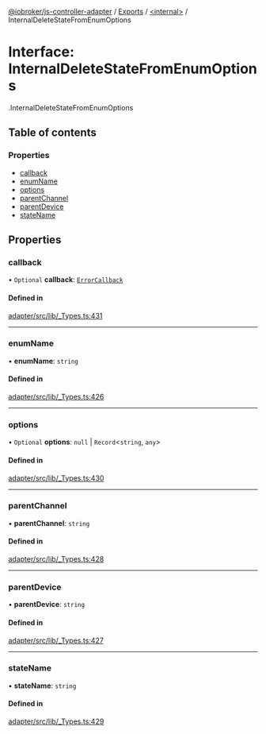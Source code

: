 [@iobroker/js-controller-adapter](../README.md) / [Exports](../modules.md) / [<internal\>](../modules/internal_.md) / InternalDeleteStateFromEnumOptions

# Interface: InternalDeleteStateFromEnumOptions

[<internal>](../modules/internal_.md).InternalDeleteStateFromEnumOptions

## Table of contents

### Properties

- [callback](internal_.InternalDeleteStateFromEnumOptions.md#callback)
- [enumName](internal_.InternalDeleteStateFromEnumOptions.md#enumname)
- [options](internal_.InternalDeleteStateFromEnumOptions.md#options)
- [parentChannel](internal_.InternalDeleteStateFromEnumOptions.md#parentchannel)
- [parentDevice](internal_.InternalDeleteStateFromEnumOptions.md#parentdevice)
- [stateName](internal_.InternalDeleteStateFromEnumOptions.md#statename)

## Properties

### callback

• `Optional` **callback**: [`ErrorCallback`](../modules/internal_.md#errorcallback)

#### Defined in

[adapter/src/lib/_Types.ts:431](https://github.com/ioBroker/ioBroker.js-controller/blob/7c5470f2/packages/adapter/src/lib/_Types.ts#L431)

___

### enumName

• **enumName**: `string`

#### Defined in

[adapter/src/lib/_Types.ts:426](https://github.com/ioBroker/ioBroker.js-controller/blob/7c5470f2/packages/adapter/src/lib/_Types.ts#L426)

___

### options

• `Optional` **options**: ``null`` \| `Record`<`string`, `any`\>

#### Defined in

[adapter/src/lib/_Types.ts:430](https://github.com/ioBroker/ioBroker.js-controller/blob/7c5470f2/packages/adapter/src/lib/_Types.ts#L430)

___

### parentChannel

• **parentChannel**: `string`

#### Defined in

[adapter/src/lib/_Types.ts:428](https://github.com/ioBroker/ioBroker.js-controller/blob/7c5470f2/packages/adapter/src/lib/_Types.ts#L428)

___

### parentDevice

• **parentDevice**: `string`

#### Defined in

[adapter/src/lib/_Types.ts:427](https://github.com/ioBroker/ioBroker.js-controller/blob/7c5470f2/packages/adapter/src/lib/_Types.ts#L427)

___

### stateName

• **stateName**: `string`

#### Defined in

[adapter/src/lib/_Types.ts:429](https://github.com/ioBroker/ioBroker.js-controller/blob/7c5470f2/packages/adapter/src/lib/_Types.ts#L429)
